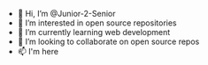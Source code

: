 - 👋 Hi, I’m @Junior-2-Senior
- 👀 I’m interested in open source repositories
- 🌱 I’m currently learning web development
- 💞️ I’m looking to collaborate on open source repos
- 📫 I'm here

<!---
Junior-2-Senior/Junior-2-Senior is a ✨ special ✨ repository because its `README.md` (this file) appears on your GitHub profile.
You can click the Preview link to take a look at your changes.
--->
